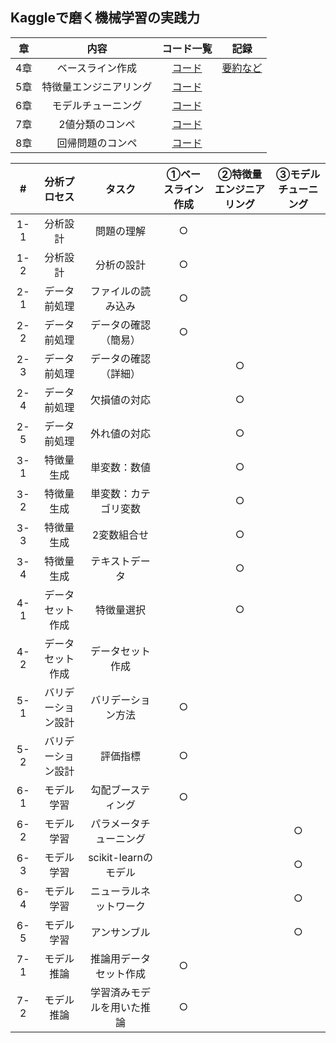 ## Kaggleで磨く機械学習の実践力

|章|内容|コード一覧|記録|
|:--:|:--:|:--:|:--:|
|4章|ベースライン作成|[コード](https://github.com/kaneda05/kaggle-book/blob/main/migaku/chr4/main.ipynb)|[要約など](https://github.com/kaneda05/kaggle-book/blob/main/migaku/chr4/chr4.md)|
|5章|特徴量エンジニアリング|[コード]()|[]()|
|6章|モデルチューニング|[コード]()|[]()|
|7章|2値分類のコンペ|[コード]()|[]()|
|8章|回帰問題のコンペ|[コード]()|[]()|

|#|分析プロセス|タスク|①ベースライン作成|②特徴量エンジニアリング|③モデルチューニング|
|:--:|:--:|:--:|:--:|:--:|:--:|
|1-1|分析設計|問題の理解|○|||
|1-2|分析設計|分析の設計|○|||
|2-1|データ前処理|ファイルの読み込み|○|||
|2-2|データ前処理|データの確認（簡易）|○|||
|2-3|データ前処理|データの確認（詳細）||○||
|2-4|データ前処理|欠損値の対応||○||
|2-5|データ前処理|外れ値の対応||○||
|3-1|特徴量生成|単変数：数値||○||
|3-2|特徴量生成|単変数：カテゴリ変数||○||
|3-3|特徴量生成|2変数組合せ||○||
|3-4|特徴量生成|テキストデータ||○||
|4-1|データセット作成|特徴量選択||○||
|4-2|データセット作成|データセット作成||||
|5-1|バリデーション設計|バリデーション方法|○|||
|5-2|バリデーション設計|評価指標|○|||
|6-1|モデル学習|勾配ブースティング|○|||
|6-2|モデル学習|パラメータチューニング|||○|
|6-3|モデル学習|scikit-learnのモデル|||○|
|6-4|モデル学習|ニューラルネットワーク|||○|
|6-5|モデル学習|アンサンブル|||○|
|7-1|モデル推論|推論用データセット作成|○|||
|7-2|モデル推論|学習済みモデルを用いた推論|○|||